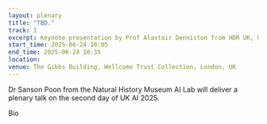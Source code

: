 ```yaml
---
layout: plenary
title: "TBD."
track: 1
excerpt: Keynote presentation by Prof Alastair Denniston from HDR UK, University of Birmingham
start_time: 2025-06-24 10:05
end_time: 2025-06-24 10:35
location:
venue: The Gibbs Building, Wellcome Trust Collection, London, UK
---
```


Dr Sanson Poon from the Natural History Museum AI Lab will deliver a plenary talk on the second day of UK AI 2025.

Bio
